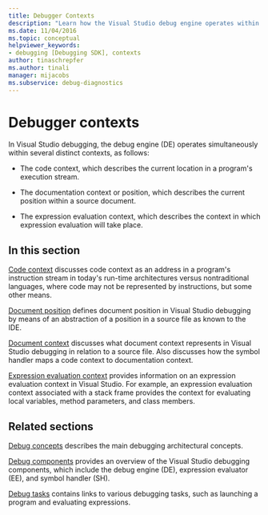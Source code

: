 ```yaml
---
title: Debugger Contexts
description: "Learn how the Visual Studio debug engine operates within distinct contexts: code context, documentation context or position, and expression evaluation context."
ms.date: 11/04/2016
ms.topic: conceptual
helpviewer_keywords:
- debugging [Debugging SDK], contexts
author: tinaschrepfer
ms.author: tinali
manager: mijacobs
ms.subservice: debug-diagnostics
---
```

# Debugger contexts

In Visual Studio debugging, the debug engine (DE) operates simultaneously within several distinct contexts, as follows:

- The code context, which describes the current location in a program's execution stream.

- The documentation context or position, which describes the current position within a source document.

- The expression evaluation context, which describes the context in which expression evaluation will take place.

## In this section

[Code context](../../extensibility/debugger/code-context.md) discusses code context as an address in a program's instruction stream in today's run-time architectures versus nontraditional languages, where code may not be represented by instructions, but some other means.

 [Document position](../../extensibility/debugger/document-position.md) defines document position in Visual Studio debugging by means of an abstraction of a position in a source file as known to the IDE.

 [Document context](../../extensibility/debugger/document-context.md) discusses what document context represents in Visual Studio debugging in relation to a source file. Also discusses how the symbol handler maps a code context to documentation context.

 [Expression evaluation context](../../extensibility/debugger/expression-evaluation-context.md) provides information on an expression evaluation context in Visual Studio. For example, an expression evaluation context associated with a stack frame provides the context for evaluating local variables, method parameters, and class members.

## Related sections

[Debug concepts](../../extensibility/debugger/debugger-concepts.md) describes the main debugging architectural concepts.

 [Debug components](../../extensibility/debugger/debugger-components.md) provides an overview of the Visual Studio debugging components, which include the debug engine (DE), expression evaluator (EE), and symbol handler (SH).

 [Debug tasks](../../extensibility/debugger/debugging-tasks.md) contains links to various debugging tasks, such as launching a program and evaluating expressions.

